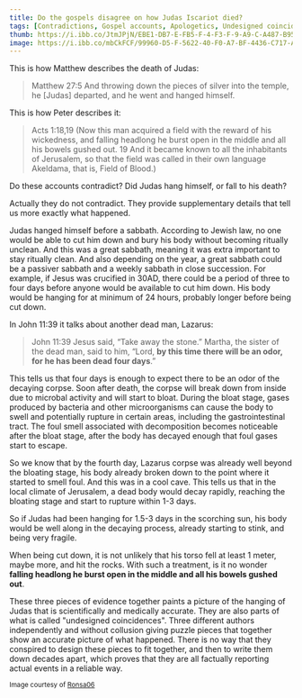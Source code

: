 ```yaml
---
title: Do the gospels disagree on how Judas Iscariot died?
tags: [Contradictions, Gospel accounts, Apologetics, Undesigned coincidences]
thumb: https://i.ibb.co/JtmJPjN/EBE1-DB7-E-FB5-F-4-F3-F-9-A9-C-A487-B9590-B13.jpg
image: https://i.ibb.co/mbCkFCF/99960-D5-F-5622-40-F0-A7-BF-4436-C717-AF02.jpg
---
```

This is how Matthew describes the death of Judas:

> Matthew 27:5 And throwing down the pieces of silver into the temple, he [Judas] departed, and he went and hanged himself.

This is how Peter describes it:

> Acts 1:18,19 (Now this man acquired a field with the reward of his wickedness, and falling headlong he burst open in the middle and all his bowels gushed out. 19 And it became known to all the inhabitants of Jerusalem, so that the field was called in their own language Akeldama, that is, Field of Blood.)

Do these accounts contradict? Did Judas hang himself, or fall to his death? 

Actually they do not contradict. They provide supplementary details that tell us more exactly what happened. 

Judas hanged himself before a sabbath. According to Jewish law, no one would be able to cut him down and bury his body without becoming ritually unclean. And this was a great sabbath, meaning it was extra important to stay ritually clean. And also depending on the year, a great sabbath could be a passiver sabbath and a weekly sabbath in close succession. For example, if Jesus was crucified in 30AD, there could be a period of three to four days before anyone would be available to cut him down. His body would be hanging for at minimum of 24 hours, probably longer before being cut down.

In John 11:39 it talks about another dead man, Lazarus:

> John 11:39 Jesus said, “Take away the stone.” Martha, the sister of the dead man, said to him, “Lord, **by this time there will be an odor, for he has been dead four days**.”

This tells us that four days is enough to expect there to be an odor of the decaying corpse. Soon after death, the corpse will break down from inside due to microbal activity and will start to bloat. During the bloat stage, gases produced by bacteria and other microorganisms can cause the body to swell and potentially rupture in certain areas, including the gastrointestinal tract. The foul smell associated with decomposition becomes noticeable after the bloat stage, after the body has decayed enough that foul gases start to escape.

So we know that by the fourth day, Lazarus corpse was already well beyond the bloating stage, his body already broken down to the point where it started to smell foul. And this was in a cool cave. This tells us that in the local climate of Jerusalem, a dead body would decay rapidly, reaching the bloating stage and start to rupture within 1-3 days.

So if Judas had been hanging for 1.5-3 days in the scorching sun, his body would be well along in the decaying process, already starting to stink, and being very fragile.

When being cut down, it is not unlikely that his torso fell at least 1 meter, maybe more, and hit the rocks. With such a treatment, is it no wonder **falling headlong he burst open in the middle and all his bowels gushed out**.

These three pieces of evidence together paints a picture of the hanging of Judas that is scientifically and medically accurate. They are also parts of what is called "undesigned coincidences". Three different authors independently and without collusion giving puzzle pieces that together show an accurate picture of what happened. There is no way that they conspired to design these pieces to fit together, and then to write them down decades apart, which proves that they are all factually reporting actual events in a reliable way. 

<sub> Image courtesy of [Ronsa06](https://pixabay.com/users/ronsa06-4746864/) </sub>
